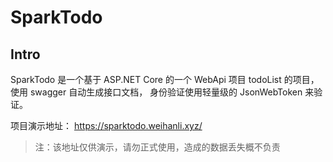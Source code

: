 # SparkTodo

## Intro

SparkTodo 是一个基于 ASP.NET Core 的一个 WebApi 项目 todoList 的项目，使用 swagger 自动生成接口文档，
身份验证使用轻量级的 JsonWebToken 来验证。

项目演示地址： <https://sparktodo.weihanli.xyz/>

> 注：该地址仅供演示，请勿正式使用，造成的数据丢失概不负责
